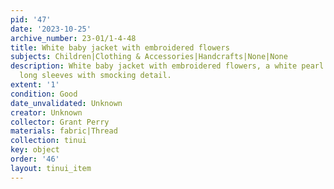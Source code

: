 ```yaml
---
pid: '47'
date: '2023-10-25'
archive_number: 23-01/1-4-48
title: White baby jacket with embroidered flowers
subjects: Children|Clothing & Accessories|Handcrafts|None|None
description: White baby jacket with embroidered flowers, a white pearl button, and
  long sleeves with smocking detail.
extent: '1'
condition: Good
date_unvalidated: Unknown
creator: Unknown
collector: Grant Perry
materials: fabric|Thread
collection: tinui
key: object
order: '46'
layout: tinui_item
---
```

